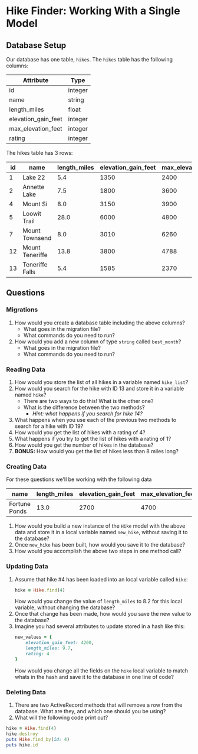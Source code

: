 # Hike Finder: Working With a Single Model

## Database Setup

Our database has one table, `hikes`. The `hikes` table has the following columns:

Attribute           | Type
---                 | ---
id                  | integer
name                | string
length_miles        | float
elevation_gain_feet | integer
max_elevation_feet  | integer
rating              | integer

The hikes table has 3 rows:

id  | name    | length_miles | elevation_gain_feet | max_elevation_feet | rating
--- | ---     | ---          | ---                 | ---                | ---
1   | Lake 22 | 5.4          | 1350                | 2400               | 4
2   | Annette Lake | 7.5     | 1800                | 3600               | 3
4   | Mount Si     | 8.0     | 3150                | 3900               | 3
5   | Loowit Trail | 28.0    | 6000                | 4800               | 5
7   | Mount Townsend | 8.0   | 3010                | 6260               | 2
12  | Mount Teneriffe | 13.8 | 3800                | 4788               | 4
13  | Teneriffe Falls | 5.4  | 1585                | 2370               | 4

## Questions

### Migrations

1. How would you create a database table including the above columns?
    - What goes in the migration file?
    - What commands do you need to run?
1. How would you add a new column of type `string` called `best_month`?
    - What goes in the migration file?
    - What commands do you need to run?

### Reading Data

1. How would you store the list of all hikes in a variable named `hike_list`?
1. How would you search for the hike with ID 13 and store it in a variable named `hike`?
    - There are two ways to do this! What is the other one?
    - What is the difference between the two methods?
        - _Hint: what happens if you search for hike 14?_
1. What happens when you use each of the previous two methods to search for a hike with ID 19?
1. How would you get the list of hikes with a rating of 4?
1. What happens if you try to get the list of hikes with a rating of 1?
1. How would you get the number of hikes in the database?
1. **BONUS:** How would you get the list of hikes less than 8 miles long?

### Creating Data

For these questions we'll be working with the following data

name    | length_miles | elevation_gain_feet | max_elevation_feet | rating
---     | ---          | ---                 | ---                | ---
Fortune Ponds | 13.0   | 2700                | 4700               | 3

1. How would you build a new instance of the `Hike` model with the above data and store it in a local variable named `new_hike`, without saving it to the database?
1. Once `new_hike` has been built, how would you save it to the database?
1. How would you accomplish the above two steps in one method call?

### Updating Data

1. Assume that hike #4 has been loaded into an local variable called `hike`:
    ```ruby
    hike = Hike.find(4)
    ```
    How would you change the value of `length_miles` to 8.2 for this local variable, without changing the database?
1. Once that change has been made, how would you save the new value to the database?
1. Imagine you had several attributes to update stored in a hash like this:
    ```ruby
    new_values = {
        elevation_gain_feet: 4200,
        length_miles: 9.7,
        rating: 4
    }
    ```
    How would you change all the fields on the `hike` local variable to match whats in the hash and save it to the database in one line of code?

### Deleting Data

1. There are two ActiveRecord methods that will remove a row from the database. What are they, and which one should you be using?
1. What will the following code print out?

```ruby
hike = Hike.find(4)
hike.destroy
puts Hike.find_by(id: 4)
puts hike.id
